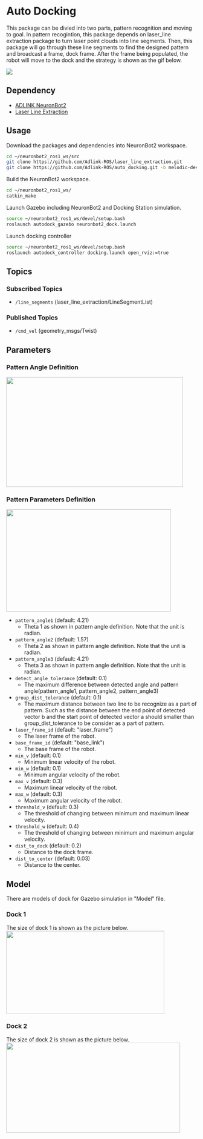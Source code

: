 # Auto Docking
This package can be divied into two parts, pattern recognition and moving to goal. In pattern recogintion, this package depends on laser_line extraction package to turn laser point clouds into line segments. Then, this package will go through these line segments to find the designed pattern and broadcast a frame, dock frame. After the frame being populated, the robot will move to the dock and the strategy is shown as the gif below.

<img src="https://github.com/Adlink-ROS/automatic_parking/blob/melodic-devel/readme_resource/docking_demo.gif"/>

## Dependency
- [ADLINK NeuronBot2](https://github.com/Adlink-ROS/neuronbot2)
- [Laser Line Extraction](https://github.com/Adlink-ROS/laser_line_extraction)

## Usage
Download the packages and dependencies into NeuronBot2 workspace.
```bash
cd ~/neuronbot2_ros1_ws/src
git clone https://github.com/Adlink-ROS/laser_line_extraction.git
git clone https://github.com/Adlink-ROS/auto_docking.git -b melodic-devel
```

Build the NeuronBot2 workspace.
```bash
cd ~/neuronbot2_ros1_ws/
catkin_make
```

Launch Gazebo including NeuronBot2 and Docking Station simulation.
```bash
source ~/neuronbot2_ros1_ws/devel/setup.bash
roslaunch autodock_gazebo neuronbot2_dock.launch
```

Launch docking controller
```bash
source ~/neuronbot2_ros1_ws/devel/setup.bash
roslaunch autodock_controller docking.launch open_rviz:=true
```

## Topics
### Subscribed Topics
- `/line_segments` (laser\_line\_extraction/LineSegmentList)

### Published Topics
- `/cmd_vel` (geometry_msgs/Twist)

## Parameters
### Pattern Angle Definition
<img src="https://github.com/Adlink-ROS/automatic_parking/blob/melodic-devel/readme_resource/pattern_angle.png" width="467" height="290"/>

### Pattern Parameters Definition
<img src="https://github.com/Adlink-ROS/automatic_parking/blob/melodic-devel/readme_resource/pattern_parameters.png" width="435" height="270"/>

- `pattern_angle1` (default: 4.21)
	- Theta 1 as shown in pattern angle definition. Note that the unit is radian.
- `pattern_angle2` (default: 1.57)
	- Theta 2 as shown in pattern angle definition. Note that the unit is radian.
- `pattern_angle3` (default: 4.21)
	- Theta 3 as shown in pattern angle definition. Note that the unit is radian.
- `detect_angle_tolerance` (default: 0.1)
	- The maximum difference between detected angle and pattern angle(pattern\_angle1, pattern\_angle2, pattern\_angle3)
- `group_dist_tolerance` (default: 0.1)
	- The maximum distance between two line to be recognize as a part of pattern. Such as the distance between the end point of detected vector b and the start point of detected vector a should smaller than group\_dist\_tolerance to be consider as a part of pattern.
- `laser_frame_id` (default: "laser_frame")
	- The laser frame of the robot.
- `base_frame_id` (default: "base_link")
	- The base frame of the robot.
- `min_v` (default: 0.1)
	- Minimum linear velocity of the robot.
- `min_w` (default: 0.1)
	- Minimum angular velocity of the robot.
- `max_v` (default: 0.3)
	- Maximum linear velocity of the robot.
- `max_w` (default: 0.3)
 	- Maximum angular velocity of the robot.
- `threshold_v` (default: 0.3)
	- The threshold of changing between minimum and maximum linear velocity.
- `threshold_w` (default: 0.4)
	- The threshold of changing between minimum and maximum angular velocity.
- `dist_to_dock` (default: 0.2)
	- Distance to the dock frame.
- `dist_to_center` (default: 0.03)
	- Distance to the center.

## Model
There are models of dock for Gazebo simulation in "Model" file.
### Dock 1
The size of dock 1 is shown as the picture below.                                                                       
<img src="https://github.com/Adlink-ROS/automatic_parking/blob/melodic-devel/readme_resource/dock_1.png" width="418" height="219"/>

### Dock 2
The size of dock 2 is shown as the picture below.                                                                      
<img src="https://github.com/Adlink-ROS/automatic_parking/blob/melodic-devel/readme_resource/dock_2.png" width="460" height="238"/>
